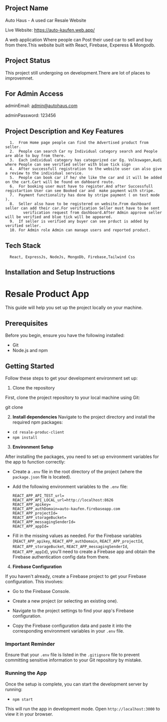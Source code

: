 ## Project Name

Auto Haus - A used car Resale Website

Live Website: https://auto-kaufen.web.app/

A web application Where people can Post their used car to sell and buy from there.This website built with React, Firebase, Experess & Mongodb.

## Project Status

This project still undergoing on development.There are lot of places to improvemnet.

## For Admin Access

adminEmail: admin@autohaus.com

adminPassword: 123456

## Project Description and Key Features

      1.  From Home page people can find the Advertised product from seller.
      2.  People can search Car ny Individual category search and People are able to buy from there.
      3.  Each individual category has categorized car Eg. Volkswagen,Audi where People can see verified seller with blue tick sign
      4.  After successfull registration to the website user can also give a review to the individual service.
      5.  People can book car if he/ she like the car and it will be added on the cart.Cart will be found on dahboard route.
      6.  For booking user must have to register.And after Successfull registartion User can see Booked car and  make payment with stripe.
      7.  Payment functionality has done by stripe payment ( on test mode ).
      8.  Seller also have to be registered on website.From dashboard seller can add their car.For verification Seller must have to be sent
            verification request from dashboard.After Admin approve seller will be verified and blue tick will be appeared.
      9.  If seller is verified any buyer can see prduct is added by verified seller.
      10. For Admin role Admin can manage users and reported product.

## Tech Stack

      React, ExpressJs, NodeJs, MongoDb, Firebase,Tailwind Css

## Installation and Setup Instructions

# Resale Product App

This guide will help you set up the project locally on your machine.

## Prerequisites

Before you begin, ensure you have the following installed:
- Git
- Node.js and npm

## Getting Started

Follow these steps to get your development environment set up:

1. Clone the repository

First, clone the project repository to your local machine using Git:


git clone <repository-url>

2. **Install dependencies**
Navigate to the project directory and install the required npm packages:

 - `cd resale-produc-client`
 - `npm install`


3. **Environment Setup**

After installing the packages, you need to set up environment variables for the app to function correctly:

- Create a `.env` file in the root directory of the project (where the `package.json` file is located).

- Add the following environment variables to the `.env` file:

  ```
  REACT_APP_API_TEST_url=
  REACT_APP_API_LOCAL_url=http://localhost:8626
  REACT_APP_apikey=
  REACT_APP_authDomain=auto-kaufen.firebaseapp.com
  REACT_APP_projectId=
  REACT_APP_storageBucket=
  REACT_APP_messagingSenderId=
  REACT_APP_appId=
  ```

- Fill in the missing values as needed. For the Firebase variables (`REACT_APP_apikey`, `REACT_APP_authDomain`, `REACT_APP_projectId`, `REACT_APP_storageBucket`, `REACT_APP_messagingSenderId`, `REACT_APP_appId`), you'll need to create a Firebase app and obtain the Firebase authentication config data from there.

4. **Firebase Configuration**

 If you haven't already, create a Firebase project to get your Firebase configuration. This involves:
  - Go to the Firebase Console.
  - Create a new project (or selecting an existing one).
  - Navigate to the project settings to find your app's Firebase configuration.

- Copy the Firebase configuration data and paste it into the corresponding environment variables in your `.env` file.

### Important Reminder

Ensure that your `.env` file is listed in the `.gitignore` file to prevent committing sensitive information to your Git repository by mistake.

### Running the App

Once the setup is complete, you can start the development server by running:

 - `npm start`

This will run the app in development mode. Open `http://localhost:3000` to view it in your browser.


